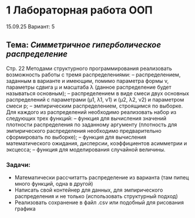 # 1 Лабораторная работа ООП

15.09.25
Вариант: 5
## Тема: *Симметричное гиперболическое распределение*
Стр. 22
Методами структурного программирования реализовать возможность работы с тремя распределениями:
– распределением, заданным в варианте и имеющим, помимо  параметра формы ν, параметры сдвига μ и масштаба λ (данное распределение будет называться основным);
– распределением в виде смеси двух основных распределений с параметрами (μ1, λ1, ν1) и (μ2, λ2, ν2) и параметром смеси p;
– эмпирическим распределением, строящимся по выборке.
Для каждого из распределений необходимо реализовать набор из следующих трех функций:
– функция для вычисления значений плотности распределения по заданному аргументу (плотность для эмпирического распределения необходимо предварительно сформировать по выборке);
– функция для вычисления математического ожидания, дисперсии, коэффициентов асимметрии и эксцесса;
– функция для моделирования случайной величины.

### Задачи:
 - Математически рассчитатть распределение из варианта (там пипец много функций, одна в другой)
 - Написать свой контейнер для данных, для эмпирического распределения и не только (использовать структурный подход)
 - Реализовать сохранение в файл .csv или подобный для рисования графика

